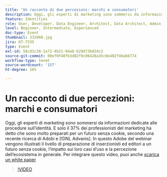 ```yaml
---
title: 'Un racconto di due percezioni: marchi e consumatori'
description: Oggi, gli esperti di marketing sono sommersi da informazioni dedicate alle procedure sull’identità. E solo il 37% dei professionisti del marketing ha detto di essere molto preparato per un futuro senza cookie, secondo una recente ricerca di Adobe e Advanis. In questo Adobe del webinar vengono illustrati il livello di preparazione di inserzionisti ed editori a un futuro senza cookie, l’impatto sui loro casi d’uso e la percezione dell’ecosistema in generale.
feature: Identities
role: User, Developer, Data Engineer, Architect, Data Architect, Admin, Leader
level: Beginner, Intermediate, Experienced
doc-type: Event
thumbnail: 332060.jpg
jira: KT-7335
type: Event
exl-id: 58cd1c30-1a72-4b21-94a6-b29d73b824c2
source-git-commit: 00ef0f40fb3d82f0c06428a35c0e402f46ab6774
workflow-type: tm+mt
source-wordcount: '157'
ht-degree: 26%

---
```


# Un racconto di due percezioni: marchi e consumatori

Oggi, gli esperti di marketing sono sommersi da informazioni dedicate alle procedure sull’identità. E solo il 37% dei professionisti del marketing ha detto che sono molto preparati per un futuro senza cookie, secondo una recente ricerca di Adobi e [!DNL Advanis]. In questo Adobe del webinar vengono illustrati il livello di preparazione di inserzionisti ed editori a un futuro senza cookie, l’impatto sui loro casi d’uso e la percezione dell’ecosistema in generale. Per integrare questo video, puoi anche [scarica un white paper](assets/whitepaper-a-tale-of-two-perceptions.pdf)

>[!VIDEO](https://video.tv.adobe.com/v/332060/?learn=on)


